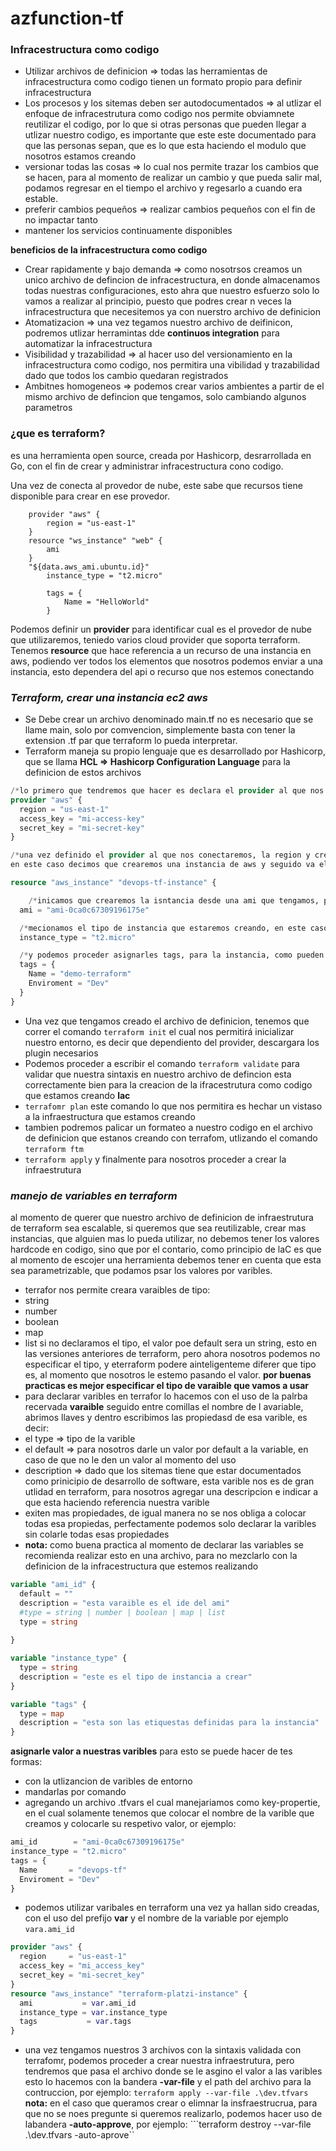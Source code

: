 # azfunction-tf
###  **Infracestructura como codigo**

* Utilizar archivos de definicion => todas las herramientas de infracestructura como codigo tienen un formato propio para definir infracestructura
* Los procesos y los sitemas deben ser autodocumentados => al utlizar el enfoque de infracestrutura como codigo nos permite obviamnete reutilizar el codigo, por lo que si otras personas que pueden llegar a utlizar nuestro codigo, es importante que este este documentado para que las personas sepan, que es lo que esta haciendo el modulo que nosotros estamos creando
* versionar todas las cosas => lo cual nos permite trazar los cambios que se hacen, para al momento de realizar un cambio y que pueda salir mal, podamos regresar en el tiempo el archivo y regesarlo a cuando era estable.
* preferir cambios pequeños => realizar cambios pequeños con el fin de no impactar tanto
* mantener los servicios continuamente disponibles

**beneficios de la infracestructura como codigo**

* Crear rapidamente y bajo demanda => como nosotrsos creamos un unico archivo de defincion de infracestructura, en donde almacenamos todas nuestras configuraciones, esto ahra que nuestro esfuerzo solo lo vamos a realizar al principio, puesto que podres crear n veces la infracestructura que necesitemos ya con nuerstro archivo de definicion
* Atomatizacion => una vez tegamos nuestro archivo de deifinicon, podremos utlizar herramintas dde **continuos integration** para automatizar la infracestructura
* Visibilidad y trazabilidad => al hacer uso del versionamiento en la infracestructura como codigo, nos permitira una vibilidad y trazabilidad dado que todos los cambio quedaran registrados
* Ambitnes homogeneos => podemos crear varios ambientes a partir de el mismo archivo de defincion que tengamos, solo cambiando algunos parametros

### **¿que es terraform?**

es una herramienta open source, creada por Hashicorp, desrarrollada en Go, con el fin de crear y administrar infracestructura cono codigo.

Una vez de conecta al provedor de nube, este sabe que recursos tiene disponible para crear en ese provedor.
````
    provider "aws" {
        region = "us-east-1"
    }
    resource "ws_instance" "web" {
        ami
    }
    "${data.aws_ami.ubuntu.id}"
        instance_type = "t2.micro"

        tags = {
            Name = "HelloWorld"
        }
````

Podemos definir un **provider** para identificar cual es el provedor de nube que utilizaremos, teniedo varios cloud provider que soporta terraform.
Tenemos **resource** que hace referencia a un recurso de una instancia en aws, podiendo ver todos los elementos que nosotros podemos enviar a una instancia, esto dependera del api o recurso que nos estemos conectando

### ***Terraform, crear una instancia ec2 aws***

* Se Debe crear un archivo denominado main.tf no es necesario que se llame main, solo por comvencion, simplemente basta con tener la extension .tf par que terraform lo pueda interpretar.
* Terraform maneja su propio lenguaje que es desarrollado por Hashicorp, que se llama **HCL => Hashicorp Configuration Language** para la definicion de estos archivos
```tf
/*lo primero que tendremos que hacer es declara el provider al que nos vamos a conectar, es decir nuetro provedor de nube que en este caso sera aws, detro de este se coloca atributos como la region a la que nos estamos conectando, en este caso virginia, y las credenciales, en caso de no estar como vaaraibles de entorno*/
provider "aws" {
  region = "us-east-1"
  access_key = "mi-access-key"
  secret_key = "mi-secret-key"
}

/*una vez definido el provider al que nos conectaremos, la region y credenciales, procederemos a indicar el tipo de recurso que crearemos, recordando que cada provider tiene su dieferen froma de nombrer sus recurcos y demas...
en este caso decimos que crearemos una instancia de aws y seguido va el identificador de dicha instanica o nombre, abrimos llaves, e indicamos los parametros que usaremos la creacion de dicha instancia*/

resource "aws_instance" "devops-tf-instance" {

    /*inicamos que crearemos la isntancia desde una ami que tengamos, para ello al paramtro ami, le definimos el id de nustra ami desde la cual crearemos la instancia*/
  ami = "ami-0ca0c67309196175e"

  /*mecionamos el tipo de instancia que estaremos creando, en este caso una t2-micro*/
  instance_type = "t2.micro"

  /*y podemos proceder asignarles tags, para la instancia, como pueden ser variables este parametro sera un objeto, donde dentro de el, definimos las diferentes tag, bajo clave valor*/
  tags = {
    Name = "demo-terraform"
    Enviroment = "Dev"
  }
}
```
* Una vez que tengamos creado el archivo de definicion, tenemos que correr el comando ```terraform init``` el cual nos permitirá inicializar nuestro entorno, es decir que dependiento del provider, descargara los plugin necesarios
* Podemos proceder a escribir el comando ```terraform validate``` para validar que nuestra sintaxis en nuestro archivo de defincion esta correctamente bien para la creacion de la ifracestrutura como codigo que estamos creando **lac**
* ```terrafomr plan``` este comando lo que nos permitira es hechar un vistaso a la infraestructura que estamos creando
* tambien podremos palicar un formateo a nuestro codigo en el archivo de definicion que estanos creando con terrafom, utlizando el comando ```terraform ftm```
* ```terraform apply``` y finalmente para nosotros proceder a crear la infraestrutura

### ***manejo de variables en terraform***

al momento de querer que nuestro archivo de definicion de infraestrutura de terraform sea escalable, si queremos que sea reutilizable, crear mas instancias, que alguien mas lo pueda utilizar, no debemos tener los valores hardcode en codigo, sino que por el contario, como principio de laC es que al momento de escojer una herramienta debemos tener en cuenta que esta sea parametrizable, que podamos psar los valores por varibles.
* terrafor nos permite creara varaibles de tipo:
* string
* number
* boolean
* map
* list
si no declaramos el tipo, el valor poe default sera un string, esto en las versiones anteriores de terraform, pero ahora nosotros podemos no especificar el tipo, y eterraform podere ainteligenteme diferer que tipo es, al momento que nosotros le estemo pasando el valor. **por buenas practicas es mejor especificar el tipo de varaible que vamos a usar**
* para declarar varibles en terrafor lo hacemos con el uso de la palrba recervada **varaible** seguido entre comillas el nombre de l avariable, abrimos llaves y dentro escribimos las propiedasd de esa varible, es decir:
* el type => tipo de la varible
* el default => para nosotros darle un valor por default a la variable, en caso de que no le den un valor al momento del uso
* description => dado que los sitemas tiene que estar documentados como prinicipio de desarrollo de software, esta varible nos es de gran utlidad en terraform, para nosotros agregar una descripcion e indicar a que esta haciendo referencia nuestra varible
* exiten mas propiedades, de igual manera no se nos obliga a colocar todas esa propiedas, perfectamente podemos solo declarar la varibles sin colarle todas esas propiedades
* **nota:** como buena practica al momento de declarar las variables se recomienda realizar esto en una archivo, para no mezclarlo con la definicion de la infracestructura que estemos realizando
```tf
variable "ami_id" {
  default = ""
  description = "esta varaible es el ide del ami"
  #type = string | number | boolean | map | list
  type = string
  
}

variable "instance_type" {
  type = string
  description = "este es el tipo de instancia a crear"
}

variable "tags" {
  type = map
  description = "esta son las etiquestas definidas para la instancia"
}
```
**asignarle valor a nuestras varibles** para esto se puede hacer de tes formas:
* con la utlizancion de varibles de entorno
* mandarlas por comando
* agregando un archivo .tfvars el cual manejariamos como key-propertie, en el cual solamente tenemos que colocar el nombre de la varible que creamos y colocarle su respetivo valor, or ejemplo:
```tf
ami_id        = "ami-0ca0c67309196175e"
instance_type = "t2.micro"
tags = {
  Name       = "devops-tf"
  Enviroment = "Dev"
}
```

* podemos utilizar varibales en terraform una vez ya hallan sido creadas, con el uso del prefijo **var** y el nombre de la variable por ejemplo ```vara.ami_id```
```tf
provider "aws" {
  region     = "us-east-1"
  access_key = "mi_access_key"
  secret_key = "mi-secret_key"
}
resource "aws_instance" "terraform-platzi-instance" {
  ami           = var.ami_id
  instance_type = var.instance_type
  tags           = var.tags
}
```
* una vez tengamos nuestros 3 archivos con la sintaxis validada con terrafomr, podemos proceder a crear nuestra infraestrutura, pero tendremos que pasa el archivo donde se le asgino el valor a las varibles esto lo hacemos con la bandera **-var-file** y el path del archivo para la contruccion, por ejemplo:
 ```terraform apply --var-file .\dev.tfvars```
**nota:** en el caso que queramos crear o elimnar la insfraestrucrua, para que no se noes pregunte si queremos realizarlo, podemos hacer uso de labandera **-auto-approve**, por ejemplo:
```terraform destroy --var-file .\dev.tfvars -auto-aprove``